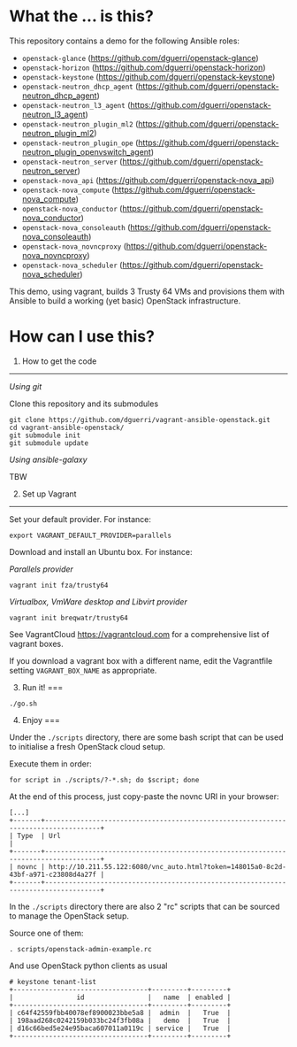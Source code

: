 What the ... is this?
===

This repository contains a demo for the following Ansible roles:

* `openstack-glance` (<https://github.com/dguerri/openstack-glance>)
* `openstack-horizon` (<https://github.com/dguerri/openstack-horizon>)
* `openstack-keystone` (<https://github.com/dguerri/openstack-keystone>)
* `openstack-neutron_dhcp_agent` (<https://github.com/dguerri/openstack-neutron_dhcp_agent>)
* `openstack-neutron_l3_agent` (<https://github.com/dguerri/openstack-neutron_l3_agent>)
* `openstack-neutron_plugin_ml2` (<https://github.com/dguerri/openstack-neutron_plugin_ml2>)
* `openstack-neutron_plugin_ope` (<https://github.com/dguerri/openstack-neutron_plugin_openvswitch_agent>)
* `openstack-neutron_server` (<https://github.com/dguerri/openstack-neutron_server>)
* `openstack-nova_api` (<https://github.com/dguerri/openstack-nova_api>)
* `openstack-nova_compute` (<https://github.com/dguerri/openstack-nova_compute>)
* `openstack-nova_conductor` (<https://github.com/dguerri/openstack-nova_conductor>)
* `openstack-nova_consoleauth` (<https://github.com/dguerri/openstack-nova_consoleauth>)
* `openstack-nova_novncproxy` (<https://github.com/dguerri/openstack-nova_novncproxy>)
* `openstack-nova_scheduler` (<https://github.com/dguerri/openstack-nova_scheduler>)

This demo, using vagrant, builds 3 Trusty 64 VMs and provisions them with Ansible to build a working (yet basic) OpenStack infrastructure.

How can I use this?
===

1) How to get the code
---

_Using git_

Clone this repository and its submodules
```
git clone https://github.com/dguerri/vagrant-ansible-openstack.git
cd vagrant-ansible-openstack/
git submodule init
git submodule update
```

_Using ansible-galaxy_

TBW

2) Set up Vagrant
---

Set your default provider. For instance:

```
export VAGRANT_DEFAULT_PROVIDER=parallels
```

Download and install an Ubuntu box. For instance:


_Parallels provider_

```
vagrant init fza/trusty64
```

_Virtualbox, VmWare desktop and Libvirt provider_

```
vagrant init breqwatr/trusty64
```

See VagrantCloud <https://vagrantcloud.com> for a comprehensive list of vagrant boxes.

If you download a vagrant box with a different name, edit the Vagrantfile setting `VAGRANT_BOX_NAME` as appropriate.


3) Run it!
===
```
./go.sh
```

4) Enjoy
===

Under the `./scripts` directory, there are some bash script that can be used to initialise a fresh OpenStack cloud setup.

Execute them in order:
```
for script in ./scripts/?-*.sh; do $script; done
```

At the end of this process, just copy-paste the novnc URI in your browser:

```
[...]
+-------+------------------------------------------------------------------------------------+
| Type  | Url                                                                                |
+-------+------------------------------------------------------------------------------------+
| novnc | http://10.211.55.122:6080/vnc_auto.html?token=148015a0-8c2d-43bf-a971-c23808d4a27f |
+-------+------------------------------------------------------------------------------------+
```

In the `./scripts` directory there are also 2 "rc" scripts that can be sourced to manage the OpenStack setup.

Source one of them:
```
. scripts/openstack-admin-example.rc
```
And use OpenStack python clients as usual
```
# keystone tenant-list 
+----------------------------------+---------+---------+
|                id                |   name  | enabled |
+----------------------------------+---------+---------+
| c64f42559fbb40078ef8900023bbe5a8 |  admin  |   True  |
| 198aad268c0242159b033bc24f3fb08a |   demo  |   True  |
| d16c66bed5e24e95baca607011a0119c | service |   True  |
+----------------------------------+---------+---------+
```